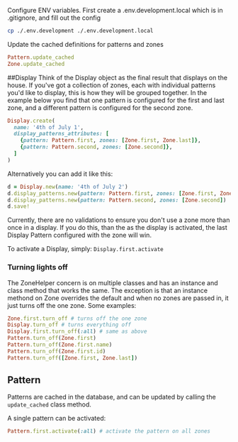 Configure ENV variables. First create a .env.development.local which is in .gitignore, and fill out the config
```bash
cp ./.env.development ./.env.development.local
```
Update the cached definitions for patterns and zones
```ruby
Pattern.update_cached
Zone.update_cached
```
                    
##Display
Think of the Display object as the final result that displays on the house.
If you've got a collection of zones, each with individual patterns you'd like to 
display, this is how they will be grouped together. In the example below you find
that one pattern is configured for the first and last zone, and a different pattern 
is configured for the second zone.
```ruby
Display.create(
  name: '4th of July 1', 
  display_patterns_attributes: [
    {pattern: Pattern.first, zones: [Zone.first, Zone.last]},
    {pattern: Pattern.second, zones: [Zone.second]},
  ]
)
```
Alternatively you can add it like this:
```ruby
d = Display.new(name: '4th of July 2')
d.display_patterns.new(pattern: Pattern.first, zones: [Zone.first, Zone.last])
d.display_patterns.new(pattern: Pattern.second, zones: [Zone.second])
d.save!
```
Currently, there are no validations to ensure you don't use a zone more than once in a display.
If you do this, than the as the display is activated, the last Display Pattern configured 
with the zone will win.

To activate a Display, simply:
`Display.first.activate`

### Turning lights off
The ZoneHelper concern is on multiple classes and has an instance and class method that works the same. The exception
is that an instance methond on Zone overrides the default and when no zones are passed in, it just turns off the one
zone. Some examples:

```ruby
Zone.first.turn_off # turns off the one zone
Display.turn_off # turns everything off
Display.first.turn_off(:all) # same as above
Pattern.turn_off(Zone.first)
Pattern.turn_off(Zone.first.name)
Pattern.turn_off(Zone.first.id)
Pattern.turn_off([Zone.first, Zone.last])
```

## Pattern
Patterns are cached in the database, and can be updated by calling the `update_cached` class method.

A single pattern can be activated:
```ruby
Pattern.first.activate(:all) # activate the pattern on all zones
```
